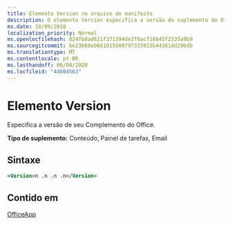 ```yaml
---
title: Elemento Version no arquivo de manifesto
description: O elemento Version especifica a versão do suplemento do Office.
ms.date: 10/09/2018
localization_priority: Normal
ms.openlocfilehash: 024fb8ad621f371394de2f0acf18845f2535a9b9
ms.sourcegitcommit: be23b68eb661015508797333915b44381dd29bdb
ms.translationtype: MT
ms.contentlocale: pt-BR
ms.lasthandoff: 06/08/2020
ms.locfileid: "44604563"
---
```

# <a name="version-element"></a>Elemento Version

Especifica a versão de seu Complemento do Office.

**Tipo de suplemento:** Conteúdo, Painel de tarefas, Email

## <a name="syntax"></a>Sintaxe

```XML
<Version>n .n .n .n</Version>
```

## <a name="contained-in"></a>Contido em

[OfficeApp](officeapp.md)

